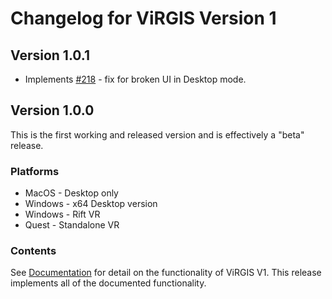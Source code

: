 # Changelog for ViRGIS Version 1

## Version 1.0.1

- Implements [#218](https://github.com/ViRGIS-Team/ViRGIS/issues/218) - fix for broken UI in Desktop mode.

## Version 1.0.0

This is the first working and released version and is effectively a "beta" release.

### Platforms

- MacOS - Desktop only
- Windows - x64 Desktop version
- Windows - Rift VR
- Quest - Standalone VR

### Contents

See [Documentation](www.virgis.org/docs/manial/v1.html) for detail on the functionality of ViRGIS V1. This release implements all of the documented functionality.
